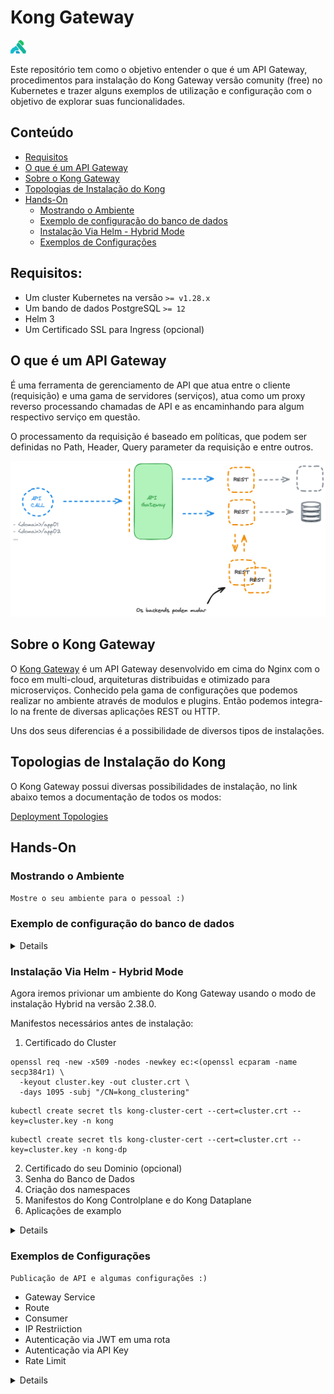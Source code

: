 # Kong Gateway

<img src="images/logo.png" width="5%" height="50%">

Este repositório tem como o objetivo entender o que é um API Gateway, procedimentos para instalação do Kong Gateway versão comunity (free) no Kubernetes e trazer alguns exemplos de utilização e configuração com o objetivo de explorar suas funcionalidades.

## Conteúdo

<!--ts-->
  * [Requisitos](#Requisitos)
  * [O que é um API Gateway](#O-que-é-um-API-Gateway)
  * [Sobre o Kong Gateway](#Sobre-o-Kong-Gateway)
  * [Topologias de Instalação do Kong](#Topologias-de-Instalação-do-Kong)
  * [Hands-On](#Hands-On)
    * [Mostrando o Ambiente](#Mostrando-o-Ambiente)
    * [Exemplo de configuração do banco de dados](#Exemplo-de-configuração-do-banco-d-dados)
    * [Instalação Via Helm - Hybrid Mode](#Instalação-Via-Helm---Hybrid-Mode)
    * [Exemplos de Configurações](#Exemplos-de-Configurações)
<!--te-->

## Requisitos:

* Um cluster Kubernetes na versão `>= v1.28.x`
* Um bando de dados PostgreSQL `>= 12`
* Helm 3
* Um Certificado SSL para Ingress (opcional)

## O que é um API Gateway

É uma ferramenta de gerenciamento de API que atua entre o cliente (requisição) e uma gama de servidores (serviços), atua como um proxy reverso processando chamadas de API e as encaminhando para algum respectivo serviço em questão.

O processamento da requisição é baseado em políticas, que podem ser definidas no Path, Header, Query parameter da requisição e entre outros.

<img src="images/1.png" width="100%" height="50%">

## Sobre o Kong Gateway

O [Kong Gateway](https://docs.konghq.com/gateway/3.6.x/#main) é um API Gateway desenvolvido em cima do Nginx com o foco em multi-cloud, arquiteturas distribuidas e otimizado para microserviços. Conhecido pela gama de configurações que podemos realizar no ambiente através de modulos e plugins. Então podemos integra-lo na frente de diversas aplicações REST ou HTTP.

Uns dos seus diferencias é a possibilidade de diversos tipos de instalações.

## Topologias de Instalação do Kong

O Kong Gateway possui diversas possibilidades de instalação, no link abaixo temos a documentação de todos os modos:

[Deployment Topologies](https://docs.konghq.com/gateway/3.6.x/production/deployment-topologies/)


## Hands-On

### Mostrando o Ambiente

`Mostre o seu ambiente para o pessoal :)`

### Exemplo de configuração do banco de dados

<details>

**Habilitando o repositório:**

`sudo sh -c 'echo "deb https://apt.postgresql.org/pub/repos/apt $(lsb_release -cs)-pgdg main" > /etc/apt/sources.list.d/pgdg.list'`
`wget --quiet -O - https://www.postgresql.org/media/keys/ACCC4CF8.asc | sudo apt-key add -`
`apt update`

**Instalação do PostgreSQL:**

`apt install postgresql -y`
`systemctl enable postgresql`
`systemctl status postgresql`

**Configuração do Banco:**

**Necessário logar no usuário postgres:**

`sudo -i -u postgres`

**Logando no banco e criando a database do Kong, usuário e role:**

`psql`
`CREATE DATABASE kong;`
`CREATE ROLE kong WITH LOGIN PASSWORD '<minha senha>';`
`CREATE ROLE kong_inc;`
`GRANT kong_inc TO kong;`
`GRANT ALL PRIVILEGES ON DATABASE kong TO kong_inc;`
`\c kong;`
`ALTER SCHEMA public OWNER TO kong_inc;`

**Agora a configuração de conexão externa ao banco de dados:**

`export PG_VERSION=$(ls /usr/lib/postgresql/)`
`sed -i "s/#listen_addresses = 'localhost'/listen_addresses = '*'/g" /etc/postgresql/$PG_VERSION/main/postgresql.conf`
`echo -e "# Kong Database\nhost    kong    kong    192.168.15.0/24 md5" >> /etc/postgresql/$PG_VERSION/main/pg_hba.conf`
`systemctl stop postgresql`
`systemctl start postgresql`
`systemctl status postgresql`

</details>

### Instalação Via Helm - Hybrid Mode

Agora iremos privionar um ambiente do Kong Gateway usando o modo de instalação Hybrid na versão 2.38.0.

Manifestos necessários antes de instalação:

1. Certificado do Cluster

```
openssl req -new -x509 -nodes -newkey ec:<(openssl ecparam -name secp384r1) \
  -keyout cluster.key -out cluster.crt \
  -days 1095 -subj "/CN=kong_clustering"
```

```
kubectl create secret tls kong-cluster-cert --cert=cluster.crt --key=cluster.key -n kong
```

```
kubectl create secret tls kong-cluster-cert --cert=cluster.crt --key=cluster.key -n kong-dp
```

2. Certificado do seu Dominio (opcional)
3. Senha do Banco de Dados
4. Criação dos namespaces
5. Manifestos do Kong Controlplane e do Kong Dataplane
6. Aplicações de examplo

<details>

Repositório do Helm Chart:

```
helm repo add kong https://charts.konghq.com
helm repo update
```

Kong Control Plane:

`helm upgrade --install kong kong/kong --namespace kong --values values.yaml --version 2.38.0`

Kong Dataplane:

`helm upgrade --install kong-dp kong/kong --namespace kong-dp --values values.yaml --version 2.38.0`
</details>

### Exemplos de Configurações

`Publicação de API e algumas configurações :)`

* Gateway Service
* Route
* Consumer
* IP Restriiction
* Autenticação via JWT em uma rota
* Autenticação via API Key
* Rate Limit

<details>

Criacao de um *Gateway Service* apontando para o service do Kubernetes da aplicação:

```
curl -X POST https://kong-admin-api.gondor.com.br/services \
  -H "Content-Type: application/json" \
  -d @- << 'EOF'
{
  "name": "application-02",
  "retries": 2,
  "protocol": "http",
  "host": "application-02.default.svc",
  "port": 8080,
  "path": "/",
  "connect_timeout": 10,
  "tags": ["application-02"],
  "enabled": true
}
EOF
```

Publicando a *Rota*:

```
curl -X POST https://kong-admin-api.gondor.com.br/routes \
  -H "Content-Type: application/json" \
  -d @- << 'EOF'
{
  "name": "application-02",
  "protocols": [
    "http"
  ],
  "methods": [
    "GET"
  ],
  "paths": [
    "/application-02"
  ],
  "preserve_host": true,
  "request_buffering": true,
  "response_buffering": true,
  "tags": [
    "application-02"
  ],
  "service": {
    "id": "50c6ac5e-5bac-462f-b3db-d12151fc746b"
  }
}
EOF
```

Habilitando mecanismo de autenticação na rota publicada:

```
curl -X POST https://kong-admin-api.gondor.com.br/routes/application-02/plugins \
  -H "Content-Type: application/json" \
  -d @- << 'EOF'
{
  "config": {
    "header_names": [
      "Authorization"
    ],
    "key_claim_name": "iss",
    "claims_to_verify": [
      "exp"
    ],
    "maximum_expiration": 86400,
    "uri_param_names": [
      "jwt"
    ],
    "run_on_preflight": true
  },
  "tags": [
    "application-02"
  ],
  "instance_name": "application-02-jwt",
  "name": "jwt",
  "enabled": true,
  "route": {
    "id": "ec3ffa19-13e2-46f2-9965-5c01af5d9ca1"
  },
  "service": {
    "id": "50c6ac5e-5bac-462f-b3db-d12151fc746b"
  }
}
EOF
```

Criando um consumidor para podemos ter autorização:

```
curl -X POST https://kong-admin-api.gondor.com.br/consumers \
  -H "Content-Type: application/json" \
  -d @- << 'EOF'
{
  "username": "application-02",
  "custom_id": "1234",
  "tags": [
    "application-02"
  ]
}
EOF
```

Registrando credencial JWT para o consumidor:

```
curl -X POST https://kong-admin-api.gondor.com.br/consumers/application-02/jwt \
  -H "Content-Type: application/json" \
  -d @- << 'EOF'
{
  "algorithm": "HS256",
  "key": "H8WBDhQlcfjoFmIiYymmkRm1y0A2c5WU",
  "secret": "n415M6OrVnR4Dr1gyErpta0wSKQ2cMzK",
  "tags": ["application-02"]
}
EOF
```

Gerando um token de acesso:

```
python main.py \
  -secret_key="n415M6OrVnR4Dr1gyErpta0wSKQ2cMzK" \
  -claim_key="H8WBDhQlcfjoFmIiYymmkRm1y0A2c5WU" \
  -claim_key_name="iss" \
  -set_expiration_token="Yes" \
  -expiration_token_age_in_days="1"
```

Habilitando Rate Limite para a rota:

```
curl -X POST https://kong-admin-api.gondor.com.br/routes/application-02/plugins \
  -H "Content-Type: application/json" \
  -d @- << 'EOF'
{
  "name": "rate-limiting",
  "route": {
    "id": "ec3ffa19-13e2-46f2-9965-5c01af5d9ca1"
  },
  "service": {
    "id": "50c6ac5e-5bac-462f-b3db-d12151fc746b"
  },
  "instance_name": "application-02-rate-limit",
  "config": {
    "hour": 60,
    "minute": 1,
    "error_message": "voce excedeu o limite de chamada de api cabecudo"
  },
  "protocols": [
    "http",
    "https"
  ],
  "enabled": true,
  "tags": [
    "application-02"
  ]
}
EOF
```
</details>